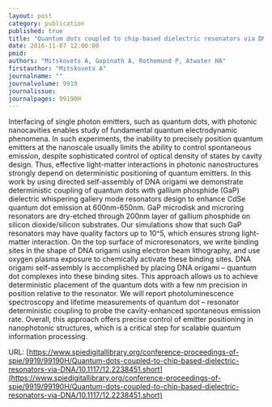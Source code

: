 ```yaml
---
layout: post
category: publication
published: true
title: "Quantum dots coupled to chip-based dielectric resonators via DNA origami mediated assembly (Conference Presentation)"
date: 2016-11-07 12:00:00
pmid: 
authors: "Mitskovets A, Gopinath A, Rothemund P, Atwater HA"
firstauthor: "Mitskovets A"
journalname: ""
journalvolume: 9919
journalissue: 
journalpages: 99190H
---
```


Interfacing of single photon emitters, such as quantum dots, with photonic nanocavities enables study of fundamental quantum electrodynamic phenomena. In such experiments, the inability to precisely position quantum emitters at the nanoscale usually limits the ability to control spontaneous emission, despite sophisticated control of optical density of states by cavity design. Thus, effective light-matter interactions in photonic nanostructures strongly depend on deterministic positioning of quantum emitters. In this work by using directed self-assembly of DNA origami we demonstrate deterministic coupling of quantum dots with gallium phosphide (GaP) dielectric whispering gallery mode resonators design to enhance CdSe quantum dot emission at 600nm-650nm. GaP microdisk and microring resonators are dry-etched through 200nm layer of gallium phosphide on silicon dioxide/silicon substrates. Our simulations show that such GaP resonators may have quality factors up to 10^5, which ensures strong light-matter interaction. On the top surface of microresonators, we write binding sites in the shape of DNA origami using electron beam lithography, and use oxygen plasma exposure to chemically activate these binding sites. DNA origami self-assembly is accomplished by placing DNA origami – quantum dot complexes into these binding sites. This approach allows us to achieve deterministic placement of the quantum dots with a few nm precision in position relative to the resonator. We will report photoluminescence spectroscopy and lifetime measurements of quantum dot – resonator deterministic coupling to probe the cavity-enhanced spontaneous emission rate. Overall, this approach offers precise control of emitter positioning in nanophotonic structures, which is a critical step for scalable quantum information processing.

URL: [https://www.spiedigitallibrary.org/conference-proceedings-of-spie/9919/99190H/Quantum-dots-coupled-to-chip-based-dielectric-resonators-via-DNA/10.1117/12.2238451.short](https://www.spiedigitallibrary.org/conference-proceedings-of-spie/9919/99190H/Quantum-dots-coupled-to-chip-based-dielectric-resonators-via-DNA/10.1117/12.2238451.short)
